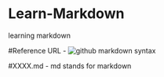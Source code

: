 # Learn-Markdown
learning markdown

#Reference URL - ![github markdown syntax](https://guides.github.com/features/mastering-markdown/#examples)

#XXXX.md - md stands for markdown

